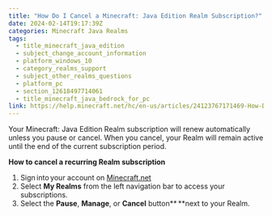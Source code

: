 ```yaml
---
title: "How Do I Cancel a Minecraft: Java Edition Realm Subscription?"
date: 2024-02-14T19:17:39Z
categories: Minecraft Java Realms
tags:
  - title_minecraft_java_edition
  - subject_change_account_information
  - platform_windows_10
  - category_realms_support
  - subject_other_realms_questions
  - platform_pc
  - section_12618497714061
  - title_minecraft_java_bedrock_for_pc
link: https://help.minecraft.net/hc/en-us/articles/24123767171469-How-Do-I-Cancel-a-Minecraft-Java-Edition-Realm-Subscription
---
```


Your Minecraft: Java Edition Realm subscription will renew automatically unless you pause or cancel. When you cancel, your Realm will remain active until the end of the current subscription period.

**How to cancel a recurring Realm subscription**

1.  Sign into your account on [Minecraft.net](https://www.minecraft.net/en-us/login) 
2.  Select **My Realms** from the left navigation bar to access your subscriptions. 
3.  Select the **Pause**, **Manage**, or **Cancel** button** **next to your Realm.
